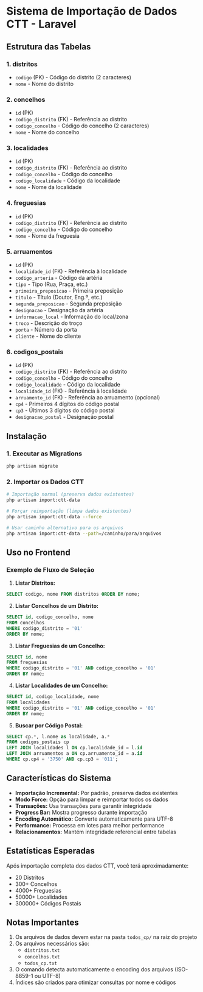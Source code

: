 # Sistema de Importação de Dados CTT - Laravel

## Estrutura das Tabelas

### 1. **distritos**
- `codigo` (PK) - Código do distrito (2 caracteres)
- `nome` - Nome do distrito

### 2. **concelhos**
- `id` (PK)
- `codigo_distrito` (FK) - Referência ao distrito
- `codigo_concelho` - Código do concelho (2 caracteres)
- `nome` - Nome do concelho

### 3. **localidades**
- `id` (PK)
- `codigo_distrito` (FK) - Referência ao distrito
- `codigo_concelho` - Código do concelho
- `codigo_localidade` - Código da localidade
- `nome` - Nome da localidade

### 4. **freguesias**
- `id` (PK)
- `codigo_distrito` (FK) - Referência ao distrito
- `codigo_concelho` - Código do concelho
- `nome` - Nome da freguesia

### 5. **arruamentos**
- `id` (PK)
- `localidade_id` (FK) - Referência à localidade
- `codigo_arteria` - Código da artéria
- `tipo` - Tipo (Rua, Praça, etc.)
- `primeira_preposicao` - Primeira preposição
- `titulo` - Título (Doutor, Eng.º, etc.)
- `segunda_preposicao` - Segunda preposição
- `designacao` - Designação da artéria
- `informacao_local` - Informação do local/zona
- `troco` - Descrição do troço
- `porta` - Número da porta
- `cliente` - Nome do cliente

### 6. **codigos_postais**
- `id` (PK)
- `codigo_distrito` (FK) - Referência ao distrito
- `codigo_concelho` - Código do concelho
- `codigo_localidade` - Código da localidade
- `localidade_id` (FK) - Referência à localidade
- `arruamento_id` (FK) - Referência ao arruamento (opcional)
- `cp4` - Primeiros 4 dígitos do código postal
- `cp3` - Últimos 3 dígitos do código postal
- `designacao_postal` - Designação postal

## Instalação

### 1. Executar as Migrations

```bash
php artisan migrate
```

### 2. Importar os Dados CTT

```bash
# Importação normal (preserva dados existentes)
php artisan import:ctt-data

# Forçar reimportação (limpa dados existentes)
php artisan import:ctt-data --force

# Usar caminho alternativo para os arquivos
php artisan import:ctt-data --path=/caminho/para/arquivos
```

## Uso no Frontend

### Exemplo de Fluxo de Seleção

1. **Listar Distritos:**
```sql
SELECT codigo, nome FROM distritos ORDER BY nome;
```

2. **Listar Concelhos de um Distrito:**
```sql
SELECT id, codigo_concelho, nome 
FROM concelhos 
WHERE codigo_distrito = '01' 
ORDER BY nome;
```

3. **Listar Freguesias de um Concelho:**
```sql
SELECT id, nome 
FROM freguesias 
WHERE codigo_distrito = '01' AND codigo_concelho = '01' 
ORDER BY nome;
```

4. **Listar Localidades de um Concelho:**
```sql
SELECT id, codigo_localidade, nome 
FROM localidades 
WHERE codigo_distrito = '01' AND codigo_concelho = '01' 
ORDER BY nome;
```

5. **Buscar por Código Postal:**
```sql
SELECT cp.*, l.nome as localidade, a.* 
FROM codigos_postais cp
LEFT JOIN localidades l ON cp.localidade_id = l.id
LEFT JOIN arruamentos a ON cp.arruamento_id = a.id
WHERE cp.cp4 = '3750' AND cp.cp3 = '011';
```

## Características do Sistema

- **Importação Incremental:** Por padrão, preserva dados existentes
- **Modo Force:** Opção para limpar e reimportar todos os dados
- **Transações:** Usa transações para garantir integridade
- **Progress Bar:** Mostra progresso durante importação
- **Encoding Automático:** Converte automaticamente para UTF-8
- **Performance:** Processa em lotes para melhor performance
- **Relacionamentos:** Mantém integridade referencial entre tabelas

## Estatísticas Esperadas

Após importação completa dos dados CTT, você terá aproximadamente:
- 20 Distritos
- 300+ Concelhos
- 4000+ Freguesias
- 50000+ Localidades
- 300000+ Códigos Postais

## Notas Importantes

1. Os arquivos de dados devem estar na pasta `todos_cp/` na raiz do projeto
2. Os arquivos necessários são:
   - `distritos.txt`
   - `concelhos.txt`
   - `todos_cp.txt`
3. O comando detecta automaticamente o encoding dos arquivos (ISO-8859-1 ou UTF-8)
4. Índices são criados para otimizar consultas por nome e códigos